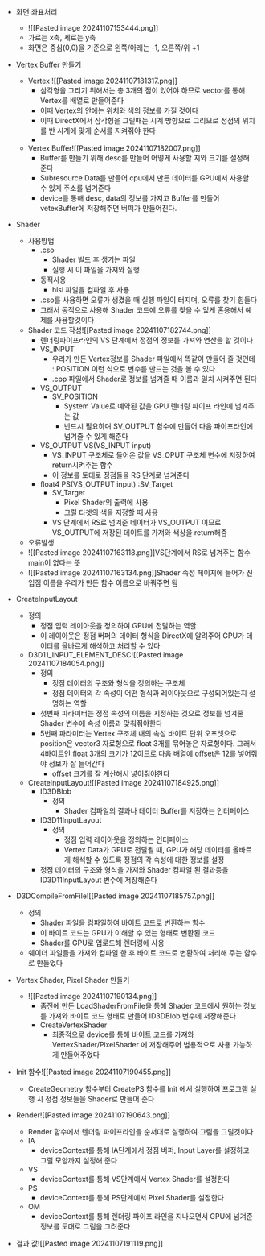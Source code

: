 - 화면 좌표처리
	- ![[Pasted image 20241107153444.png]]
	- 가로는 x축, 세로는 y축
	- 화면은 중심(0,0)을 기준으로 왼쪽/아래는 -1, 오른쪽/위 +1 

- Vertex Buffer 만들기
	- Vertex ![[Pasted image 20241107181317.png]]
		- 삼각형을 그리기 위해서는 총 3개의 점이 있어야 하므로 vector를 통해 Vertex를 배열로 만들어준다
		- 이때 Vertex의 안에는 위치와 색의 정보를 가질 것이다
		- 이때 DirectX에서 삼각형을 그릴때는 시계 방향으로 그리므로 정점의 위치를 반 시계에 맞게 순서를 지켜줘야 한다
		-  
	 - Vertex Buffer![[Pasted image 20241107182007.png]]
		 - Buffer를 만들기 위해 desc를 만들어 어떻게 사용할 지와 크기를 설정해 준다
		 - Subresource Data를 만들어 cpu에서 만든 데이터를 GPU에서 사용할 수 있게 주소를 넘겨준다
		 - device를 통해  desc, data의 정보를 가지고 Buffer를 만들어 vetexBuffer에 저장해주면 버퍼가 만들어진다. 

- Shader
	- 사용방법
		- .cso
			- Shader 빌드 후 생기는 파일
			- 실행 시 이 파일을 가져와 실행
		- 동적사용
			- hlsl 파일을 컴파일 후 사용
		- .cso를 사용하면 오류가 생겼을 때 실행 파일이 터지며, 오류를 찾기 힘들다
		- 그래서 동적으로 사용해 Shader 코드에 오류를 찾을 수 있게 혼용해서 예제를 사용할것이다
	- Shader 코드 작성![[Pasted image 20241107182744.png]]
		- 렌더링파이프라인의 VS 단계에서 정점의 정보를 가져와 연산을 할 것이다
		- VS_INPUT
			- 우리가 만든 Vertex정보를 Shader 파일에서 똑같이  만들어 줄 것인데 : POSITION 이런 식으로 변수를 만드는 것을 볼 수 있다
			- .cpp 파일에서 Shader로 정보를 넘겨줄 때 이름과 일치 시켜주면 된다
		- VS_OUTPUT
			- SV_POSITION
				- System Value로 예약된 값을 GPU 렌더링 파이프 라인에 넘겨주는 값
				- 반드시 필요하며 SV_OUTPUT 함수에 만들어 다음 파이프라인에 넘겨줄 수 있게 해준다
		- VS_OUTPUT VS(VS_INPUT input)
			- VS_INPUT 구조체로 들어온 값을 VS_OPUT 구조체 변수에 저장하여 return시켜주는 함수
			- 이 정보를 토대로 정점들을 RS 단계로 넘겨준다
		- float4 PS(VS_OUTPUT input) :SV_Target
			- SV_Target
				- Pixel Shader의 출력에 사용
				- 그릴 타겟의 색을 지정할 때 사용
			- VS 단계에서 RS로 넘겨준 데이터가 VS_OUTPUT 이므로 VS_OUTPUT에 저장된 데이트를 가져와 색상을 return해줌
	- 오류발생
	- ![[Pasted image 20241107163118.png]]VS단계에서 RS로 넘겨주는 함수 main이 없다는 뜻
	- ![[Pasted image 20241107163134.png]]Shader 속성 페이지에 들어가 진입점 이름을 우리가 만든 함수 이름으로 바꿔주면 됨

- CreateInputLayout
	- 정의
		- 정점 입력 레이아웃을 정의하여 GPU에 전달하는 역할
		- 이 레이아웃은 정점 버퍼의 데이터 형식을 DirectX에 알려주어 GPU가 데이터를 올바르게 해석하고 처리할 수 있다
	- D3D11_INPUT_ELEMENT_DESC![[Pasted image 20241107184054.png]]
		- 정의
			- 정점 데이터의 구조와 형식을 정의하는 구조체
			- 정점 데이터의 각 속성이 어떤 형식과 레이아웃으로 구성되어있는지 설명하는 역할
		- 첫번째 파라미터는 정점 속성의 이름을 지정하는 것으로 정보를 넘겨줄 Shader 변수에 속성 이름과 맞춰줘야한다
		- 5번째 파라미터는 Vertex 구조체 내의 속성 바이트 단위 오프셋으로 position은 vector3 자료형으로 float 3개를 묶어놓은 자료형이다. 그래서 4바이트인 float 3개의 크기가 12이므로 다음 배열에 offset은 12를 넣어줘야 정보가 잘 들어간다
			- offset 크기를 잘 계산해서 넣어줘야한다
	- CreateInputLayout![[Pasted image 20241107184925.png]]
		- ID3DBlob
			- 정의
				- Shader 컴파일의 결과나 데이터 Buffer를 저장하는 인터페이스
		- ID3D11InputLayout
			- 정의
				- 정점 입력 레이아웃을 정의하는 인터페이스
				- Vertex Data가 GPU로 전달될 때, GPU가 해당 데이터를 올바르게 해석할 수 있도록 정점의 각 속성에 대한 정보를 설정
		- 정점 데이터의 구조와 형식을 가져와 Shader 컴파일 된 결과등을 ID3D11InputLayout 변수에 저장해준다

- D3DCompileFromFile![[Pasted image 20241107185757.png]]
	- 정의
		- Shader 파일을 컴파일하여 바이트 코드로 변환하는 함수
		- 이 바이트 코드는 GPU가 이해할 수 있는 형태로 변환된 코드
		- Shader를 GPU로 업로드해 렌더링에 사용
	- 쉐이더 파일들을 가져와 컴파일 한 후 바이트 코드로 변환하여 처리해 주는 함수로 만들었다

- Vertex Shader, Pixel Shader 만들기
	- ![[Pasted image 20241107190134.png]]
		- 좀전에 만든 LoadShaderFromFile을 통해 Shader 코드에서 원하는 정보를 가져와 바이트 코드 형태로 만들어 ID3DBlob 변수에 저장해준다
		- CreateVertexShader
			- 최종적으로 device를 통해 바이트 코드를 가져와 VertexShader/PixelShader 에 저장해주어 범용적으로 사용 가능하게 만들어주었다

- Init 함수![[Pasted image 20241107190455.png]]
	- CreateGeometry 함수부터 CreatePS 함수를 Init 에서 실행하여 프로그램 실행 시 정점 정보들을 Shader로 만들어 준다

- Render![[Pasted image 20241107190643.png]]
	- Render 함수에서 렌더링 파이프라인을 순서대로 실행하여 그림을 그릴것이다
	- IA
		- deviceContext를 통해 IA단계에서 정점 버퍼, Input Layer를 설정하고 그릴 모양까지 설정해 준다
	- VS
		- deviceContext를 통해 VS단계에서 Vertex Shader를 설정한다
	- PS
		- deviceContext를 통해 PS단계에서 Pixel Shader를 설정한다
	- OM
		- deviceContext를 통해 렌더링 파이프 라인을 지나오면서 GPU에 넘겨준 정보를 토대로 그림을 그려준다

- 결과 값![[Pasted image 20241107191119.png]]